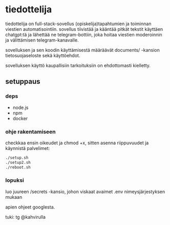 # tiedottelija

tiedottelija on full-stack-sovellus (opiskelija)tapahtumien ja toiminnan viestien automatisointiin. sovellus tiivistää ja kääntää pitkät tekstit käyttäen chatgpt:tä ja lähettää ne telegram-bottiin, joka hoitaa viestien moderoinnin ja välittämisen telegram-kanavalle.

sovelluksen ja sen koodin käyttämisestä määräävät documents/ -kansion tietosuojaseloste sekä käyttöehdot.

sovelluksen käyttö kaupallisiin tarkoituksiin on ehdottomasti kielletty.

## setuppaus
### deps

- node.js
- npm
- docker

### ohje rakentamiseen

checkkaa ensin oikeudet ja chmod +x, sitten asenna riippuvuudet ja käynnistä palvelimet:

```bash
./setup.sh
./setup2.sh
./reboot.sh
```

### lopuksi

luo juureen /secrets -kansio, johon viskaat avaimet .env nimeysjärjestyksen mukaan

apien ohjeet googlesta.

tuki: 
tg @kahvirulla